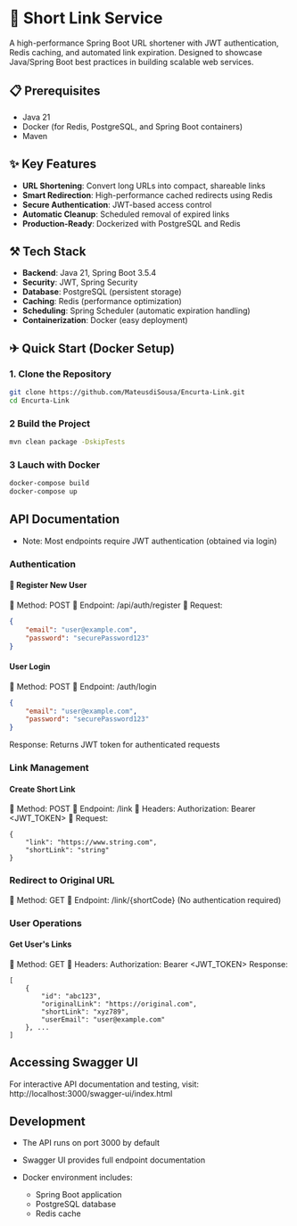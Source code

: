 # 🔗 Short Link Service 

A high-performance Spring Boot URL shortener with JWT authentication, Redis caching, and automated link expiration. Designed to showcase Java/Spring Boot best practices in building scalable web services.

## 📋 Prerequisites  
- Java 21  
- Docker (for Redis, PostgreSQL, and Spring Boot containers)  
- Maven  

## ✨ Key Features  
- **URL Shortening**: Convert long URLs into compact, shareable links  
- **Smart Redirection**: High-performance cached redirects using Redis  
- **Secure Authentication**: JWT-based access control  
- **Automatic Cleanup**: Scheduled removal of expired links  
- **Production-Ready**: Dockerized with PostgreSQL and Redis  

## ⚒️ Tech Stack  
- **Backend**: Java 21, Spring Boot 3.5.4  
- **Security**: JWT, Spring Security  
- **Database**: PostgreSQL (persistent storage)  
- **Caching**: Redis (performance optimization)  
- **Scheduling**: Spring Scheduler (automatic expiration handling)  
- **Containerization**: Docker (easy deployment)  

## ✈ Quick Start (Docker Setup)  

### 1. Clone the Repository  
```bash
git clone https://github.com/MateusdiSousa/Encurta-Link.git
cd Encurta-Link
```

### 2 Build the Project
```bash
mvn clean package -DskipTests
```

### 3 Lauch with Docker
```bash
docker-compose build
docker-compose up
```

## API Documentation
* Note: Most endpoints require JWT authentication (obtained via login)

### Authentication

#### 👤 Register New User
📝 Method: POST
🔗 Endpoint: /api/auth/register
📝 Request:
```json
{
    "email": "user@example.com",
    "password": "securePassword123"
}
```

#### User Login
📝 Method: POST
🔗 Endpoint: /auth/login
```json
{
    "email": "user@example.com",
    "password": "securePassword123"
}
```
Response: Returns JWT token for authenticated requests

### Link Management
#### Create Short Link
📝 Method: POST
🔗 Endpoint: /link
📌  Headers: Authorization: Bearer <JWT_TOKEN>
📝 Request:
```
{
    "link": "https://www.string.com",
    "shortLink": "string"
}
```

### Redirect to Original URL
📝 Method: GET
🔗 Endpoint: /link/{shortCode}
(No authentication required)

### User Operations
#### Get User's Links
📝 Method: GET
📌  Headers: Authorization: Bearer <JWT_TOKEN>
Response:
```
[
    {
        "id": "abc123",
        "originalLink": "https://original.com",
        "shortLink": "xyz789",
        "userEmail": "user@example.com"
    }, ...
]
```

## Accessing Swagger UI
For interactive API documentation and testing, visit:
http://localhost:3000/swagger-ui/index.html

## Development
* The API runs on port 3000 by default

* Swagger UI provides full endpoint documentation

* Docker environment includes:
    *   Spring Boot application
    * PostgreSQL database
    * Redis cache
